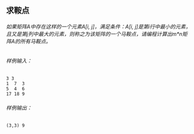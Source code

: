 ## 求鞍点
###### 如果矩阵A中存在这样的一个元素A[i, j]，满足条件：A[i, j]是第i行中最小的元素，且又是第j列中最大的元素，则称之为该矩阵的一个马鞍点，请编程计算出m*n矩阵A的所有马鞍点。
###### 样例输入：

```
3 3
1  7  3
5  4  6
17 18 9
```
###### 样例输出：

```
(3,3) 9
```

